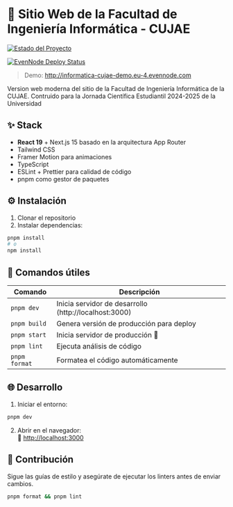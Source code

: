 # 🚀 Sitio Web de la Facultad de Ingeniería Informática - CUJAE

[![Estado del Proyecto](https://img.shields.io/badge/Estado-_En_Desarrollo-orange?style=for-the-badge&logo=git&logoColor=white)](https://github.com/rodnye/inf-cujae-website)

[![EvenNode Deploy Status](https://img.shields.io/github/actions/workflow/status/rodnye/inf-cujae-website/evennode.yml?label=EvenNode%20Host&style=for-the-badge&logo=icloud&logoColor=white)](https://github.com/rodnye/inf-cujae-website/actions/workflows/evennode.yml)

> Demo: http://informatica-cujae-demo.eu-4.evennode.com

Version web moderna del sitio de la Facultad de Ingeniería Informática de la CUJAE. Contruido para la Jornada Científica Estudiantil 2024-2025 de la Universidad

## ✨ Stack

- **React 19** + Next.js 15 basado en la arquitectura App Router
- Tailwind CSS
- Framer Motion para animaciones
- TypeScript
- ESLint + Prettier para calidad de código
- pnpm como gestor de paquetes

## ⚙️ Instalación

1. Clonar el repositorio
2. Instalar dependencias:

```bash
pnpm install
# o
npm install
```

## 🚦 Comandos útiles

| Comando       | Descripción                                           |
| ------------- | ----------------------------------------------------- |
| `pnpm dev`    | Inicia servidor de desarrollo (http://localhost:3000) |
| `pnpm build`  | Genera versión de producción para deploy              |
| `pnpm start`  | Inicia servidor de producción 🚀                      |
| `pnpm lint`   | Ejecuta análisis de código                            |
| `pnpm format` | Formatea el código automáticamente                    |

## 🌐 Desarrollo

1. Iniciar el entorno:

```bash
pnpm dev
```

2. Abrir en el navegador:  
   🔗 [http://localhost:3000](http://localhost:3000)

## 🤝 Contribución

Sigue las guías de estilo y asegúrate de ejecutar los linters antes de enviar cambios.

```bash
pnpm format && pnpm lint
```
